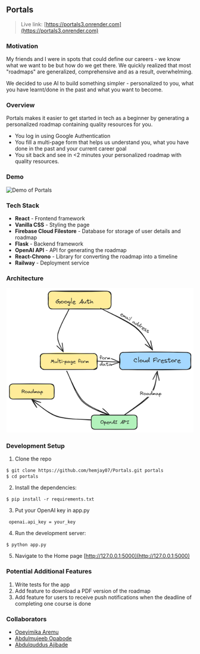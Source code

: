 ## Portals

> Live link: [https://portals3.onrender.com](https://portals3.onrender.com)

### Motivation

My friends and I were in spots that could define our careers - we know what we want to be but how do we get there. We quickly realized that most "roadmaps" are generalized, comprehensive and as a result, overwhelming.

We decided to use AI to build something simpler - personalized to you, what you have learnt/done in the past and what you want to become.

### Overview

Portals makes it easier to get started in tech as a beginner by generating a personalized roadmap containing quality resources for you.

- You log in using Google Authentication
- You fill a multi-page form that helps us understand you, what you have done in the past and your current career goal
- You sit back and see in <2 minutes your personalized roadmap with quality resources.

### Demo

![Demo of Portals](portals_demo.gif)

### Tech Stack

- **React** - Frontend framework
- **Vanilla CSS** - Styling the page
- **Firebase Cloud Filestore** - Database for storage of user details and roadmap
- **Flask** - Backend framework
- **OpenAI API** - API for generating the roadmap
- **React-Chrono** - Library for converting the roadmap into a timeline
- **Railway** - Deployment service

### Architecture

![ Architecture of Portals ](./portals_architecture.png)

### Development Setup

1. Clone the repo

```
$ git clone https://github.com/hemjay07/Portals.git portals
$ cd portals
```

2. Install the dependencies:

```
$ pip install -r requirements.txt
```

3. Put your OpenAI key in app.py

```
 openai.api_key = your_key
```

4. Run the development server:

```
$ python app.py
```

5. Navigate to the Home page [http://127.0.0.1:5000](http://127.0.0.1:5000)

### Potential Additional Features

1. Write tests for the app
2. Add feature to download a PDF version of the roadmap
3. Add feature for users to receive push notifications when the deadline of completing one course is done

### Collaborators

- [Opeyimika Aremu](https://www.linkedin.com/in/opeyimikaaremu/)
- [Abdulmujeeb Opabode](https://ng.linkedin.com/in/abdulmujeeb-opabode-46080716a)
- [Abdulquddus Ajibade](https://ng.linkedin.com/in/ajibadeadedayoabdulquddus)
